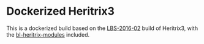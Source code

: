Dockerized Heritrix3
====================

This is a dockerized build based on the [LBS-2016-02](https://kris-sigur.blogspot.co.uk/2016/05/LBS-2016-02.html) build of Heritrix3, with the [bl-heritrix-modules](https://github.com/ukwa/bl-heritrix-modules) included.


